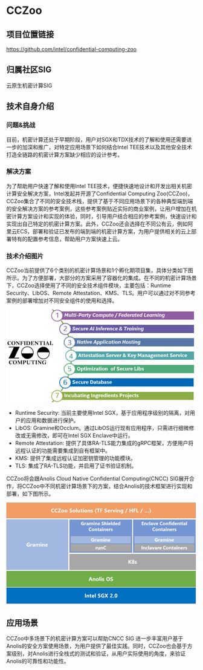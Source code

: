 # CCZoo

## 项目位置链接

https://github.com/intel/confidential-computing-zoo

## 归属社区SIG

云原生机密计算SIG

## 技术自身介绍

### 问题&挑战

目前，机密计算还处于早期阶段，用户对SGX和TDX技术的了解和使用还需要进一步的加深和推广，对特定应用场景下如何结合Intel TEE技术以及其他安全技术打造全链路的机密计算方案缺少相应的设计参考。

### 解决方案

为了帮助用户快速了解和使用Intel TEE技术，便捷快速地设计和开发出相关机密计算安全解决方案，Intel发起并开源了Confidential Computing Zoo(CCZoo)， CCZoo集合了不同的安全技术栈，提供了基于不同应用场景下的各种典型端到端的安全解决方案的参考案例，这些参考案例贴近实际的商业案例，让用户增加在机密计算方案设计和实现的体验，同时，引导用户结合相应的参考案例，快速设计和实现出自己特定的机密计算方案。此外，CCZoo还会选择在不同公有云，例如阿里云ECS，部署和验证已发布的端到端的机密计算方案，为用户提供相关的云上部署特有的配置参考信息，帮助用户方案快速上云。

### 技术介绍图片

CCZoo当前提供了6个类别的机密计算场景和1个孵化期项目集，具体分类如下图所示。为了方便部署，大部分的方案采用了容器化的集成。在不同的机密计算场景下，CCZoo选择使用了不同的安全技术组件模块，主要包括：Runtime Security、LibOS、Remote Attestation、KMS、TLS。用户可以通过对不同参考案例的部署增加对不同安全组件的使用和选择。

![image.png](materials/imgs/cczoo_case_classification.png)

- Runtime Security: 当前主要使用Intel SGX，基于应用程序级别的隔离，对用户的应用和数据进行保护。
- LibOS: Gramine和Occlum。通过LibOS运行现有应用程序，只需进行细微修改或无需修改，即可在Intel SGX Enclave中运行。
- Remote Attestation: 提供了具体RA-TLS能力集成的gRPC框架，方便用户将远程认证的功能需要集成到自有框架中。
- KMS: 提供了集成远程认证加密钥管理的功能模块。
- TLS: 集成了RA-TLS功能，并启用了证书验证机制。

CCZoo将会跟Anolis Cloud Native Confidential Computing(CNCC) SIG展开合作，将CCZoo中不同机密计算场景下的方案，结合Anolis的技术框架进行实现和部署，如下图所示。

![image.png](materials/imgs/cczoo_anolis_technical_framework.png)

## 应用场景

CCZoo中多场景下的机密计算方案可以帮助CNCC SIG 进一步丰富用户基于Anolis的安全方案使用场景，为用户提供了最佳实践。同时，CCZoo也会基于方案级别，对Anolis进行全栈式的测试和验证，从用户实际使用的角度，来验证Anolis的可靠性和功能性。
